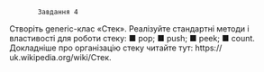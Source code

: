            Завдання 4
Створіть generic-клас «Стек». Реалізуйте стандартні
методи і властивості для роботи стеку:
■ pop;
■ push;
■ peek;
■ count.
Докладніше про організацію стеку читайте тут: https://
uk.wikipedia.org/wiki/Стек.
